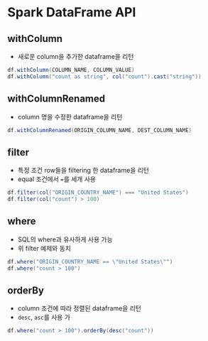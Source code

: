 # Spark DataFrame API

## withColumn
- 새로운 column을 추가한 dataframe을 리턴
```scala
df.withColumn(COLUMN_NAME, COLUMN_VALUE)
df.withColumn("count as string", col("count").cast("string"))
```

## withColumnRenamed
- column 명을 수정한 dataframe을 리턴
```scala
df.withColumnRenamed(ORIGIN_COLUMN_NAME, DEST_COLUMN_NAME)
```

## filter
- 특정 조건 row들을 filtering 한 dataframe을 리턴
- equal 조건에서 `=`를 세개 사용
```scala
df.filter(col("ORIGIN_COUNTRY_NAME") === "United States")
df.filter(col("count") > 100)
```

## where
- SQL의 where과 유사하게 사용 가능
- 위 filter 예제와 동치
```scala
df.where("ORIGIN_COUNTRY_NAME == \"United States\"")
df.where("count > 100")
```

## orderBy
- column 조건에 따라 정렬된 dataframe을 리턴
- `desc`, `asc`를 사용 가 
```scala
df.where("count > 100").orderBy(desc("count"))
```
